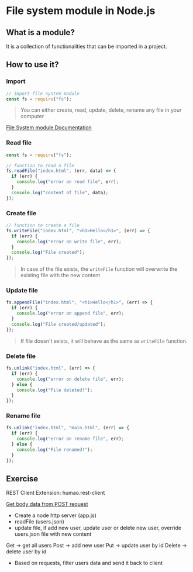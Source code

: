 # File system module in Node.js

## What is a module?

It is a collection of functionalities that can be imported in a project.

## How to use it?

### Import

```js
// import file system module
const fs = require("fs");
```

> You can either create, read, update, delete, rename any file in your computer

[File System module Documentation](https://nodejs.org/api/fs.html)

### Read file

```js
const fs = require("fs");

// function to read a file
fs.readFile("index.html", (err, data) => {
  if (err) {
    console.log("error on read file", err);
  }
  console.log("content of file", data);
});
```

### Create file

```js
// function to create a file
fs.writeFile("index.html", "<h1>Hello</h1>", (err) => {
  if (err) {
    console.log("error on write file", err);
  }
  console.log("File created");
});
```

> In case of the file exists, the `writeFile` function will overwrite the existing file with the new content

### Update file

```js
fs.appendFile("index.html", "<h1>Hello</h1>", (err) => {
  if (err) {
    console.log("error on append file", err);
  }
  console.log("File created/updated");
});
```

> If file doesn't exists, it will behave as the same as `writeFile` function.

### Delete file

```js
fs.unlink("index.html", (err) => {
  if (err) {
    console.log("error on delete file", err);
  } else {
    console.log("File deleted!");
  }
});
```

### Rename file

```js
fs.unlink("index.html", "main.html", (err) => {
  if (err) {
    console.log("error on rename file", err);
  } else {
    console.log("File renamed!");
  }
});
```

## Exercise

REST Client Extension: humao.rest-client

[Get body data from POST request](https://nodejs.dev/en/learn/get-http-request-body-data-using-nodejs/)

- Create a node http server (app.js)
- readFile (users.json)
- update file, if add new user, update user or delete new user, override users.json file with new content

Get -> get all users
Post -> add new user
Put -> update user by id
Delete -> delete user by id

- Based on requests, filter users data and send it back to client
